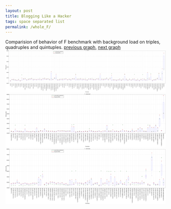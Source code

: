 ```yaml
---
layout: post
title: Blogging Like a Hacker
tags: space separated list
permalink: /whole_F/
---
```


Comparision of behavior of F benchmark with background load on triples, quadruples and quintuples.
[previous graph](../whole_FLOYD/), [next graph](../whole_H/)
<img src="./images/triple/F_box.png" alt="graph figure"><img src="./images/quadruple/F_box.png" alt="graph figure"><img src="./images/quintuple/F_box.png" alt="graph figure">